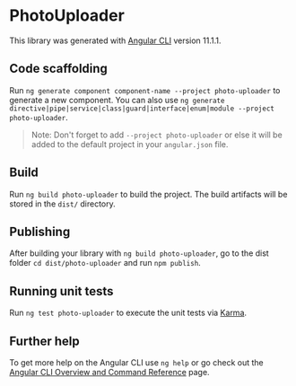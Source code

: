 # PhotoUploader

This library was generated with [Angular CLI](https://github.com/angular/angular-cli) version 11.1.1.

## Code scaffolding

Run `ng generate component component-name --project photo-uploader` to generate a new component. You can also use `ng generate directive|pipe|service|class|guard|interface|enum|module --project photo-uploader`.
> Note: Don't forget to add `--project photo-uploader` or else it will be added to the default project in your `angular.json` file. 

## Build

Run `ng build photo-uploader` to build the project. The build artifacts will be stored in the `dist/` directory.

## Publishing

After building your library with `ng build photo-uploader`, go to the dist folder `cd dist/photo-uploader` and run `npm publish`.

## Running unit tests

Run `ng test photo-uploader` to execute the unit tests via [Karma](https://karma-runner.github.io).

## Further help

To get more help on the Angular CLI use `ng help` or go check out the [Angular CLI Overview and Command Reference](https://angular.io/cli) page.
